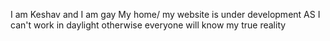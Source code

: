 I am Keshav and I am gay
My home/ my website is under development 
AS I can't work in daylight otherwise everyone will know my true reality
